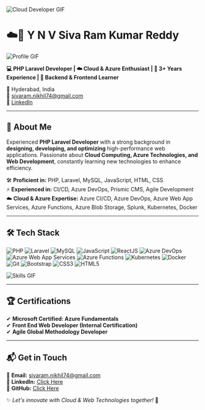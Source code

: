 ![Cloud Developer GIF](https://media.giphy.com/media/3o7abldj0b3rxrZUxW/giphy.gif)

# ☁️🚀 Y N V Siva Ram Kumar Reddy

![Profile GIF](https://media.giphy.com/media/h408T6Y5GfmXBKW62l/giphy.gif)

**💻 PHP Laravel Developer | ☁️ Cloud & Azure Enthusiast | 🎯 3+ Years Experience | 🔧 Backend & Frontend Learner**

📍 Hyderabad, India  
📧 [sivaram.nikhil74@gmail.com](mailto:sivaram.nikhil74@gmail.com)  
🔗 [LinkedIn](https://www.linkedin.com/in/yourprofile)  

---

## 📌 About Me

Experienced **PHP Laravel Developer** with a strong background in **designing, developing, and optimizing** high-performance web applications. Passionate about **Cloud Computing, Azure Technologies, and Web Development**, constantly learning new technologies to enhance efficiency. 

🛠️ **Proficient in:** PHP, Laravel, MySQL, JavaScript, HTML, CSS  
⚡ **Experienced in:** CI/CD, Azure DevOps, Prismic CMS, Agile Development  
☁️ **Cloud & Azure Expertise:** Azure CI/CD, Azure DevOps, Azure Web App Services, Azure Functions, Azure Blob Storage, Splunk, Kubernetes, Docker  

---

## 🛠 Tech Stack

![PHP](https://img.shields.io/badge/PHP-777BB4?style=for-the-badge&logo=php&logoColor=white)
![Laravel](https://img.shields.io/badge/Laravel-FF2D20?style=for-the-badge&logo=laravel&logoColor=white)
![MySQL](https://img.shields.io/badge/MySQL-4479A1?style=for-the-badge&logo=mysql&logoColor=white)
![JavaScript](https://img.shields.io/badge/JavaScript-F7DF1E?style=for-the-badge&logo=javascript&logoColor=black)
![ReactJS](https://img.shields.io/badge/ReactJS-61DAFB?style=for-the-badge&logo=react&logoColor=black)
![Azure DevOps](https://img.shields.io/badge/Azure_DevOps-0078D7?style=for-the-badge&logo=azure-devops&logoColor=white)
![Azure Web App Services](https://img.shields.io/badge/Azure_Web_App_Services-0089D6?style=for-the-badge&logo=microsoft-azure&logoColor=white)
![Azure Functions](https://img.shields.io/badge/Azure_Functions-0062AD?style=for-the-badge&logo=microsoft-azure&logoColor=white)
![Kubernetes](https://img.shields.io/badge/Kubernetes-326CE5?style=for-the-badge&logo=kubernetes&logoColor=white)
![Docker](https://img.shields.io/badge/Docker-2496ED?style=for-the-badge&logo=docker&logoColor=white)
![Git](https://img.shields.io/badge/Git-F05032?style=for-the-badge&logo=git&logoColor=white)
![Bootstrap](https://img.shields.io/badge/Bootstrap-7952B3?style=for-the-badge&logo=bootstrap&logoColor=white)
![CSS3](https://img.shields.io/badge/CSS3-1572B6?style=for-the-badge&logo=css3&logoColor=white)
![HTML5](https://img.shields.io/badge/HTML5-E34F26?style=for-the-badge&logo=html5&logoColor=white)

![Skills GIF](https://media.giphy.com/media/ZVik7pBtu9dNS/giphy.gif)

---

## 🏆 Certifications

✔ **Microsoft Certified: Azure Fundamentals**  
✔ **Front End Web Developer (Internal Certification)**  
✔ **Agile Global Methodology Developer**  

---

## 📬 Get in Touch

🔹 **Email:** [sivaram.nikhil74@gmail.com](mailto:sivaram.nikhil74@gmail.com)  
🔹 **LinkedIn:** [Click Here](https://www.linkedin.com/in/yourprofile)  
🔹 **GitHub:** [Click Here](https://github.com/yourprofile)  

✨ _Let's innovate with Cloud & Web Technologies together!_ 🚀
